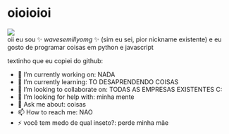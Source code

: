 # oioioioi
![](https://cdn.7tv.app/emote/655d09d9ad6c638ebd576ff6/2x.gif) 
<br>
oii eu sou ✨ _wavesemillyomg_ ✨ (sim eu sei, pior nickname existente) e eu gosto de programar coisas em python e javascript

textinho que eu copiei do github:

- 🔭 I’m currently working on: NADA
- 🌱 I’m currently learning: TO DESAPRENDENDO COISAS
- 👯 I’m looking to collaborate on: TODAS AS EMPRESAS EXISTENTES C:
- 🤔 I’m looking for help with: minha mente
- 💬 Ask me about: coisas
- 📫 How to reach me: NAO
- ⚡ você tem medo de qual inseto?: perde minha mãe
